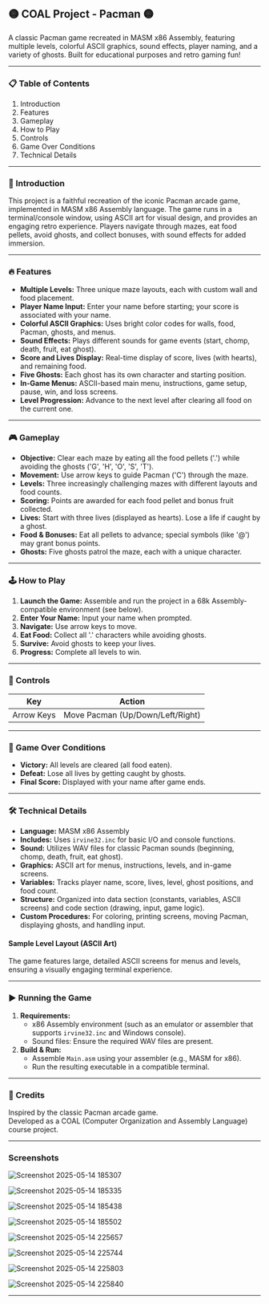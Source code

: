 ## 🟡 COAL Project - Pacman 🟡

A classic Pacman game recreated in MASM x86 Assembly, featuring multiple levels, colorful ASCII graphics, sound effects, player naming, and a variety of ghosts. Built for educational purposes and retro gaming fun!

---

### 📋 Table of Contents
1. Introduction
2. Features
3. Gameplay
4. How to Play
5. Controls
6. Game Over Conditions
7. Technical Details

---

### 🌟 Introduction

This project is a faithful recreation of the iconic Pacman arcade game, implemented in MASM x86 Assembly language. The game runs in a terminal/console window, using ASCII art for visual design, and provides an engaging retro experience. Players navigate through mazes, eat food pellets, avoid ghosts, and collect bonuses, with sound effects for added immersion.

---

### 🔥 Features

- **Multiple Levels:** Three unique maze layouts, each with custom wall and food placement.
- **Player Name Input:** Enter your name before starting; your score is associated with your name.
- **Colorful ASCII Graphics:** Uses bright color codes for walls, food, Pacman, ghosts, and menus.
- **Sound Effects:** Plays different sounds for game events (start, chomp, death, fruit, eat ghost).
- **Score and Lives Display:** Real-time display of score, lives (with hearts), and remaining food.
- **Five Ghosts:** Each ghost has its own character and starting position.
- **In-Game Menus:** ASCII-based main menu, instructions, game setup, pause, win, and loss screens.
- **Level Progression:** Advance to the next level after clearing all food on the current one.

---

### 🎮 Gameplay

- **Objective:** Clear each maze by eating all the food pellets ('.') while avoiding the ghosts ('G', 'H', 'O', 'S', 'T').
- **Movement:** Use arrow keys to guide Pacman ('C') through the maze.
- **Levels:** Three increasingly challenging mazes with different layouts and food counts.
- **Scoring:** Points are awarded for each food pellet and bonus fruit collected.
- **Lives:** Start with three lives (displayed as hearts). Lose a life if caught by a ghost.
- **Food & Bonuses:** Eat all pellets to advance; special symbols (like '@') may grant bonus points.
- **Ghosts:** Five ghosts patrol the maze, each with a unique character.

---

### 🕹️ How to Play

1. **Launch the Game:** Assemble and run the project in a 68k Assembly-compatible environment (see below).
2. **Enter Your Name:** Input your name when prompted.
3. **Navigate:** Use arrow keys to move.
4. **Eat Food:** Collect all '.' characters while avoiding ghosts.
5. **Survive:** Avoid ghosts to keep your lives.
6. **Progress:** Complete all levels to win.

---

### 🎯 Controls

| Key         | Action                   |
|-------------|--------------------------|
| Arrow Keys  | Move Pacman (Up/Down/Left/Right) |

---

### 🛑 Game Over Conditions

- **Victory:** All levels are cleared (all food eaten).
- **Defeat:** Lose all lives by getting caught by ghosts.
- **Final Score:** Displayed with your name after game ends.

---

### 🛠️ Technical Details

- **Language:** MASM x86 Assembly
- **Includes:** Uses `irvine32.inc` for basic I/O and console functions.
- **Sound:** Utilizes WAV files for classic Pacman sounds (beginning, chomp, death, fruit, eat ghost).
- **Graphics:** ASCII art for menus, instructions, levels, and in-game screens.
- **Variables:** Tracks player name, score, lives, level, ghost positions, and food count.
- **Structure:** Organized into data section (constants, variables, ASCII screens) and code section (drawing, input, game logic).
- **Custom Procedures:** For coloring, printing screens, moving Pacman, displaying ghosts, and handling input.

#### Sample Level Layout (ASCII Art)

The game features large, detailed ASCII screens for menus and levels, ensuring a visually engaging terminal experience.

---

### ▶️ Running the Game

1. **Requirements:**  
   - x86 Assembly environment (such as an emulator or assembler that supports `irvine32.inc` and Windows console).
   - Sound files: Ensure the required WAV files are present.
2. **Build & Run:**  
   - Assemble `Main.asm` using your assembler (e.g., MASM for x86).
   - Run the resulting executable in a compatible terminal.

---

### 🙏 Credits

Inspired by the classic Pacman arcade game.  
Developed as a COAL (Computer Organization and Assembly Language) course project.

---

### Screenshots

![Screenshot 2025-05-14 185307](https://github.com/user-attachments/assets/80af82ab-ba19-49e5-8d80-618c6dcb8918)

![Screenshot 2025-05-14 185335](https://github.com/user-attachments/assets/c25c38cb-ad31-4bb3-a4b2-2aa7f0b0903a)

![Screenshot 2025-05-14 185438](https://github.com/user-attachments/assets/302d9e53-4291-444e-acd2-884d05163bbd)

![Screenshot 2025-05-14 185502](https://github.com/user-attachments/assets/ae04c94a-e60f-4ee8-a2d8-a9a9a7f569bd)

![Screenshot 2025-05-14 225657](https://github.com/user-attachments/assets/ab51ce05-21f9-44ea-a05f-43d809e18aab)

![Screenshot 2025-05-14 225744](https://github.com/user-attachments/assets/be0d3cf7-9457-449a-a272-7777ce2764b0)

![Screenshot 2025-05-14 225803](https://github.com/user-attachments/assets/59fa1491-8778-487f-8950-be6d22718a37)

![Screenshot 2025-05-14 225840](https://github.com/user-attachments/assets/413c60fb-4141-4b06-9b4e-bd082d0d2970)

---
